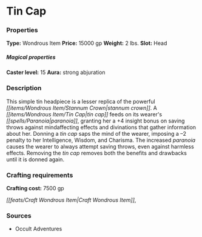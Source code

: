 ﻿---
Title: "Tin Cap"
Type: "Wondrous Item"
Price: "15000 gp"
Weight: "2 lbs."
Slot: "Head"
Caster level: "15"
Aura: "strong abjuration"
Description: |
  "This simple tin headpiece is a lesser replica of the powerful _stannum crown_. A _tin cap_ feeds on its wearer's paranoia, granting her a +4 insight bonus on saving throws against mindaffecting effects and divinations that gather information about her. Donning a _tin cap_ saps the mind of the wearer, imposing a –2 penalty to her Intelligence, Wisdom, and Charisma. The increased paranoia causes the wearer to always attempt saving throws, even against harmless effects. Removing the _tin cap_ removes both the benefits and drawbacks until it is donned again."
Crafting cost: "7500 gp"
Sources: "['Occult Adventures']"
---

# Tin Cap

### Properties

**Type:** Wondrous Item **Price:** 15000 gp **Weight:** 2 lbs. **Slot:** Head

##### Magical properties

**Caster level:** 15 **Aura:** strong abjuration

### Description

This simple tin headpiece is a lesser replica of the powerful _[[items/Wondrous Item/Stannum Crown|stannum crown]]_. A _[[items/Wondrous Item/Tin Cap|tin cap]]_ feeds on its wearer's _[[spells/Paranoia|paranoia]]_, granting her a +4 insight bonus on saving throws against mindaffecting effects and divinations that gather information about her. Donning a _tin cap_ saps the mind of the wearer, imposing a –2 penalty to her Intelligence, Wisdom, and Charisma. The increased _paranoia_ causes the wearer to always attempt saving throws, even against harmless effects. Removing the _tin cap_ removes both the benefits and drawbacks until it is donned again.

### Crafting requirements

**Crafting cost:** 7500 gp

_[[feats/Craft Wondrous Item|Craft Wondrous Item]]_,

### Sources

* Occult Adventures